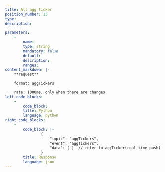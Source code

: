 ```yaml
---
title: All agg ticker
position_number: 13
type:
description: 

parameters:
    -
        name:
        type: string
        mandatory: false
        default:
        description:
        ranges:
content_markdown: |-
    **request**

    format: aggTickers
    
    rate: 1000ms, only when there are changes
left_code_blocks:
    -
        code_block:
        title: Python
        language: python
right_code_blocks:
    -
        code_block: |-
                {
                    "topic": "aggTickers", 
                    "event": "aggTickers", 
                    "data": [ ]  // refer to aggTicker(real-time push)
                }
        title: Response
        language: json
---
```

